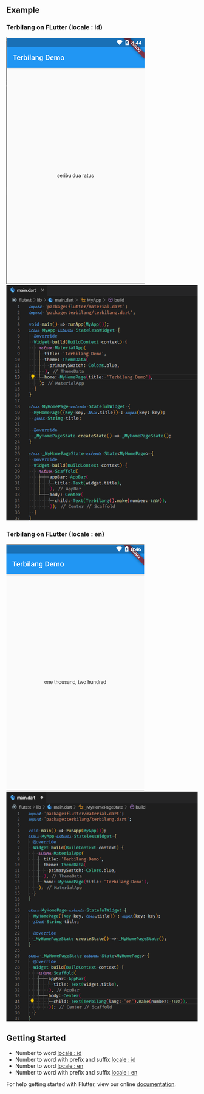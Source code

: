 ## Example

### Terbilang on FLutter (locale : id)
![locale : id](/example/images/ss_id.png)
![source code locale : id](/example/images/sc_id.png)

### Terbilang on FLutter (locale : en)
![locale : en](/example/images/ss_en.png)
![source code locale : en](/example/images/sc_en.png)
## Getting Started
* Number to word [locale : id](/example/id/terbilang_id.dart)
* Number to word with prefix and suffix [locale : id](/example/id/terbilang_id.dart)
* Number to word [locale : en](/example/id/number_en.dart)
* Number to word with prefix and suffix [locale : en](/example/id/number_en_postfix_suffix.dart)

For help getting started with Flutter, view our online
[documentation](https://flutter.io/).
